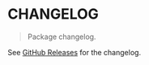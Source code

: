 # CHANGELOG

> Package changelog.

See [GitHub Releases](https://github.com/stdlib-js/random-iter-discrete-uniform/releases) for the changelog.